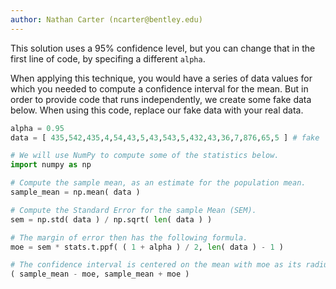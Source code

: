 ```yaml
---
author: Nathan Carter (ncarter@bentley.edu)
---
```


This solution uses a 95% confidence level, but you can change that in the
first line of code, by specifing a different `alpha`.

When applying this technique, you would have a series of data values for which
you needed to compute a confidence interval for the mean.  But in order to
provide code that runs independently, we create some fake data below.  When
using this code, replace our fake data with your real data.

```python
alpha = 0.95
data = [ 435,542,435,4,54,43,5,43,543,5,432,43,36,7,876,65,5 ] # fake

# We will use NumPy to compute some of the statistics below.
import numpy as np

# Compute the sample mean, as an estimate for the population mean.
sample_mean = np.mean( data )

# Compute the Standard Error for the sample Mean (SEM).
sem = np.std( data ) / np.sqrt( len( data ) )

# The margin of error then has the following formula.
moe = sem * stats.t.ppf( ( 1 + alpha ) / 2, len( data ) - 1 )

# The confidence interval is centered on the mean with moe as its radius:
( sample_mean - moe, sample_mean + moe )
```
